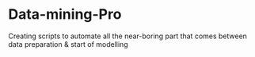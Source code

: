 Data-mining-Pro
===============

Creating scripts to automate all the near-boring part that comes between data preparation &amp; start of modelling 
